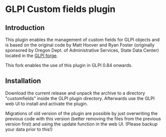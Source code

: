 # GLPI Custom fields plugin## IntroductionThis plugin enables the management of custom fields for GLPI objects and isbased on the original code by Matt Hoover and Ryan Foster (originallysponsored by Oregon Dept. of Administrative Services,State Data Center) located in the [GLPI forge][].This fork enables the use of this plugin in GLPI 0.84 onwards.## InstallationDownload the current release and unpack the archive to a directory"customfields" inside the GLPI plugin directory. Afterwards use the GLPI webUI to install and activate the plugin.Migrations of old version of the plugin are possible by just overwriting theprevious code with this version (better removing the files from the previousversion first) and using the update function in the web UI. (Please backupyour data prior to this!)[GLPI forge]: https://forge.indepnet.net/projects/customfields